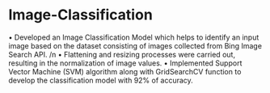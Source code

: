 # Image-Classification
•	Developed an Image Classification Model which helps to identify an input image based on the dataset consisting of images collected from Bing Image Search API. 
/n
•	Flattening and resizing processes were carried out, resulting in the normalization of image values.
•	Implemented Support Vector Machine (SVM) algorithm along with GridSearchCV function to develop the classification model with 92% of accuracy. 

